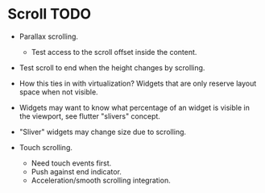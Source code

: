 # Scroll TODO

* Parallax scrolling.
    - Test access to the scroll offset inside the content.

* Test scroll to end when the height changes by scrolling.
* How this ties in with virtualization? Widgets that are only reserve layout space when not visible.

* Widgets may want to know what percentage of an widget is visible in the viewport, see flutter "slivers" concept.
* "Sliver" widgets may change size due to scrolling.

* Touch scrolling.
    - Need touch events first.
    - Push against end indicator.
    - Acceleration/smooth scrolling integration.